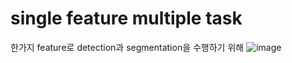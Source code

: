 # single feature multiple task
한가지 feature로 detection과 segmentation을 수행하기 위해
![image](https://user-images.githubusercontent.com/103256030/169685835-c2edafc1-e671-477b-b542-4c64f3470077.png)
